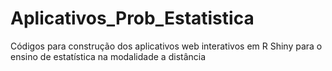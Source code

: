 # Aplicativos_Prob_Estatistica
Códigos para construção dos aplicativos web interativos em R Shiny para o ensino de estatística na modalidade a distância
